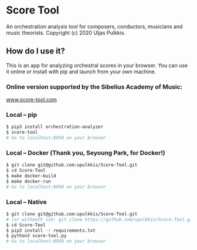 ﻿
# Score Tool 
An orchestration analysis tool for composers, conductors, musicians and music theorists.
Copyright (c) 2020 Uljas Pulkkis.

## How do I use it?
This is an app for analyzing orchestral scores in your browser. You can use it online or install with pip and launch from your own machine.

### Online version supported by the Sibelius Academy of Music:
www.score-tool.com

### Local – pip
```bash
$ pip3 install orchestration-analyzer
$ score-tool
# Go to localhost:8050 on your browser
```

### Local – Docker (Thank you, Seyoung Park, for Docker!)
```bash
$ git clone git@github.com:upulkkis/Score-Tool.git
$ cd Score-Tool
$ make docker-build
$ make docker-run
# Go to localhost:8050 on your browser
```

### Local – Native
```bash
$ git clone git@github.com:upulkkis/Score-Tool.git
# (or withouth ssh: git clone https://github.com/upulkkis/Score-Tool.git)
$ cd Score-Tool
$ pip3 install -r requirements.txt
$ python3 score-tool.py
# Go to localhost:8050 on your browser
```
